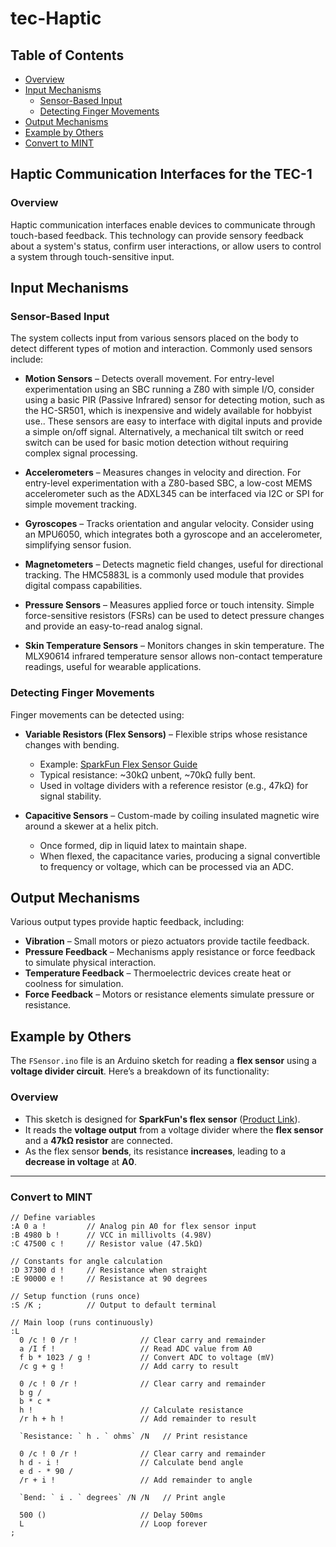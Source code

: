 # tec-Haptic

## Table of Contents
- [Overview](#overview)
- [Input Mechanisms](#input-mechanisms)
  - [Sensor-Based Input](#sensor-based-input)
  - [Detecting Finger Movements](#detecting-finger-movements)
- [Output Mechanisms](#output-mechanisms)
- [Example by Others](#example-by-others)
- [Convert to MINT](#convert-to-mint)

## Haptic Communication Interfaces for the TEC-1

### Overview
Haptic communication interfaces enable devices to communicate through touch-based feedback. This technology can provide sensory feedback about a system's status, confirm user interactions, or allow users to control a system through touch-sensitive input.

## Input Mechanisms
### Sensor-Based Input
The system collects input from various sensors placed on the body to detect different types of motion and interaction. Commonly used sensors include:

- **Motion Sensors** – Detects overall movement. For entry-level experimentation using an SBC running a Z80 with simple I/O, consider using a basic PIR (Passive Infrared) sensor for detecting motion, such as the HC-SR501, which is inexpensive and widely available for hobbyist use.. These sensors are easy to interface with digital inputs and provide a simple on/off signal. Alternatively, a mechanical tilt switch or reed switch can be used for basic motion detection without requiring complex signal processing.

- **Accelerometers** – Measures changes in velocity and direction. For entry-level experimentation with a Z80-based SBC, a low-cost MEMS accelerometer such as the ADXL345 can be interfaced via I2C or SPI for simple movement tracking.
  
- **Gyroscopes** – Tracks orientation and angular velocity. Consider using an MPU6050, which integrates both a gyroscope and an accelerometer, simplifying sensor fusion.
  
- **Magnetometers** – Detects magnetic field changes, useful for directional tracking. The HMC5883L is a commonly used module that provides digital compass capabilities.
  
- **Pressure Sensors** –  Measures applied force or touch intensity. Simple force-sensitive resistors (FSRs) can be used to detect pressure changes and provide an easy-to-read analog signal.
  
- **Skin Temperature Sensors** – Monitors changes in skin temperature. The MLX90614 infrared temperature sensor allows non-contact temperature readings, useful for wearable applications.
  

### Detecting Finger Movements
Finger movements can be detected using:

- **Variable Resistors (Flex Sensors)** – Flexible strips whose resistance changes with bending.
  - Example: [SparkFun Flex Sensor Guide](https://learn.sparkfun.com/tutorials/flex-sensor-hookup-guide/all)
  - Typical resistance: ~30kΩ unbent, ~70kΩ fully bent.
  - Used in voltage dividers with a reference resistor (e.g., 47kΩ) for signal stability.

- **Capacitive Sensors** – Custom-made by coiling insulated magnetic wire around a skewer at a helix pitch.
  - Once formed, dip in liquid latex to maintain shape.
  - When flexed, the capacitance varies, producing a signal convertible to frequency or voltage, which can be processed via an ADC.

## Output Mechanisms
Various output types provide haptic feedback, including:

- **Vibration** – Small motors or piezo actuators provide tactile feedback.
- **Pressure Feedback** – Mechanisms apply resistance or force feedback to simulate physical interaction.
- **Temperature Feedback** – Thermoelectric devices create heat or coolness for simulation.
- **Force Feedback** – Motors or resistance elements simulate pressure or resistance.

## Example by Others

The `FSensor.ino` file is an Arduino sketch for reading a **flex sensor** using a **voltage divider circuit**. Here’s a breakdown of its functionality:

### **Overview**
- This sketch is designed for **SparkFun's flex sensor** ([Product Link](https://www.sparkfun.com/products/10264)).
- It reads the **voltage output** from a voltage divider where the **flex sensor** and a **47kΩ resistor** are connected.
- As the flex sensor **bends**, its resistance **increases**, leading to a **decrease in voltage** at **A0**.

---

### **Convert to MINT**
```mint
// Define variables
:A 0 a !         // Analog pin A0 for flex sensor input
:B 4980 b !      // VCC in millivolts (4.98V)  
:C 47500 c !     // Resistor value (47.5kΩ)

// Constants for angle calculation  
:D 37300 d !     // Resistance when straight
:E 90000 e !     // Resistance at 90 degrees

// Setup function (runs once)
:S /K ;          // Output to default terminal

// Main loop (runs continuously)
:L  
  0 /c ! 0 /r !              // Clear carry and remainder
  a /I f !                   // Read ADC value from A0
  f b * 1023 / g !           // Convert ADC to voltage (mV)
  /c g + g !                 // Add carry to result
  
  0 /c ! 0 /r !              // Clear carry and remainder
  b g / 
  b * c * 
  h !                        // Calculate resistance
  /r h + h !                 // Add remainder to result
   
  `Resistance: ` h . ` ohms` /N   // Print resistance
         
  0 /c ! 0 /r !              // Clear carry and remainder       
  h d - i !                  // Calculate bend angle 
  e d - * 90 / 
  /r + i !                   // Add remainder to angle
         
  `Bend: ` i . ` degrees` /N /N   // Print angle

  500 ()                     // Delay 500ms       
  L                          // Loop forever
;
```

